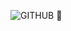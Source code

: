 ![GITHUB](https://user-images.githubusercontent.com/44100814/194192147-79e96a80-e223-4c26-90de-01446c9d7adc.png)
:wave: 

